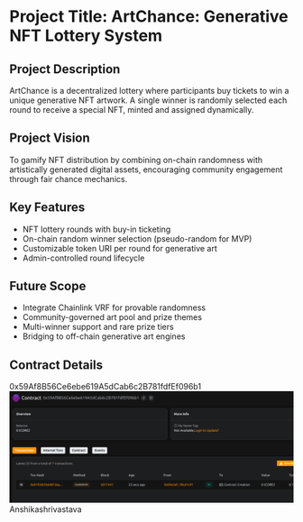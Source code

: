# Project Title: ArtChance: Generative NFT Lottery System

## Project Description

ArtChance is a decentralized lottery where participants buy tickets to win a unique generative NFT artwork. A single winner is randomly selected each round to receive a special NFT, minted and assigned dynamically.

## Project Vision

To gamify NFT distribution by combining on-chain randomness with artistically generated digital assets, encouraging community engagement through fair chance mechanics.

## Key Features

- NFT lottery rounds with buy-in ticketing
- On-chain random winner selection (pseudo-random for MVP)
- Customizable token URI per round for generative art
- Admin-controlled round lifecycle

## Future Scope

- Integrate Chainlink VRF for provable randomness
- Community-governed art pool and prize themes
- Multi-winner support and rare prize tiers
- Bridging to off-chain generative art engines

## Contract Details
0x59Af8B56Ce6ebe619A5dCab6c2B781fdfEf096b1
![alt text](image.png)
Anshikashrivastava 
